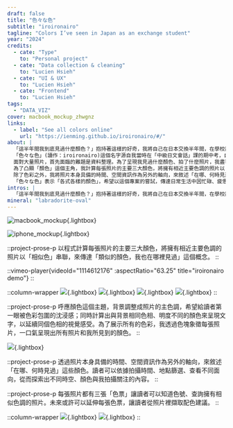 ```yaml
---
draft: false
title: "色々な色"
subtitle: "iroironairo"
tagline: "Colors I’ve seen in Japan as an exchange student"
year: "2024"
credits:
  - cate: "Type"
    to: "Personal project"
  - cate: "Data collection & cleaning"
    to: "Lucien Hsieh"
  - cate: "UI & UX"
    to: "Lucien Hsieh"
  - cate: "Frontend"
    to: "Lucien Hsieh"
tags:
  - "DATA_VIZ"
cover: macbook_mockup_zhwgnz
links:
  - label: "See all colors online"
    url: "https://ienming.github.io/iroironairo/#/"
about: |
  「這半年間我到底見過什麼顏色？」抱持著這樣的好奇，我將自己在日本交換半年間，在學校亂晃、超市買菜、到處旅遊時拍下的九百多張照片整理成這份作品。
  「色々な色」(讀作：iroironairo)這個名字源自我當時在「中級日文會話」課的期中考，自我介紹時脫口而出這個詞，被他充滿回文的韻律吸引、進而有了這個概念。
  面對大量照片，首先面臨的難題是資料整理。為了呈現我見過什麼顏色、拍了什麼照片，我盡可能保留所有生活中拍攝的面向，只過濾掉構圖相同的照片，留下所有不精雕細琢、隨意拍下的生活照。
  為了凸顯「顏色」這個主角，我計算每張照片的主要三大顏色，將擁有相近主要色調的照片以「相似色」串聯，來傳達「類似的顏色，我也在哪裡見過」這個概念。
  除了色彩之外，我將照片本身具備的時間、空間資訊作為另外的軸向，來敘述「在哪、何時見過」這些顏色。讀者可以依據拍攝時間、地點篩選、查看不同面向，從而探索出不同時空、顏色與我拍攝關注的內容。
  「色々な色」表示「各式各樣的顏色」，希望以這個專案的嘗試，傳達日常生活中因忙碌、疲憊而習以為常的東西，也許換個角度，就能得到些有趣發現。
intros: |
  「這半年間我到底見過什麼顏色？」抱持著這樣的好奇，我將自己在日本交換半年間，在學校亂晃、超市買菜、到處旅遊時拍下的九百多張照片整理成這份資料視覺化作品。
mineral: "labradorite-oval"
---
```


![macbook_mockup](macbook_mockup_zhwgnz ""){.lightbox}

![iphone_mockup](iphone_mockups_xizeti ""){.lightbox}

::project-prose-p
以程式計算每張照片的主要三大顏色，將擁有相近主要色調的照片以「相似色」串聯，來傳達「類似的顏色，我也在哪裡見過」這個概念。
::

::vimeo-player{videoId="1114612176" :aspectRatio="63.25" title="iroironairo demo"}
::

::column-wrapper
![](display_5_h8x06r ""){.lightbox}
![](display_1_o285xq ""){.lightbox}
![](display_3_vupzxl ""){.lightbox}
![](display_0_fpclx5 ""){.lightbox}
::

::project-prose-p
呼應顏色這個主題，背景調整成照片的主色調，希望給讀者第一眼被色彩包圍的沈浸感；同時計算出與背景相同色相、明度不同的顏色來呈現文字，以延續同個色相的視覺感受。為了展示所有的色彩，我透過色塊象徵每張照片，一口氣呈現出所有照片和我所見到的顏色。
::

![](all_0_qjuhni ""){.lightbox}

::project-prose-p
透過照片本身具備的時間、空間資訊作為另外的軸向，來敘述「在哪、何時見過」這些顏色。讀者可以依據拍攝時間、地點篩選、查看不同面向，從而探索出不同時空、顏色與我拍攝關注的內容。
::

::project-prose-p
每張照片都有三張「色票」讓讀者可以知道色號、查詢擁有相似色調的照片。未來或許可以延伸每張色票，讓讀者從照片裡擷取配色建議。
::

::column-wrapper
![](specific_day_0_rxfikk ""){.lightbox}
![](specific_day_1_ifjqyh ""){.lightbox}
::